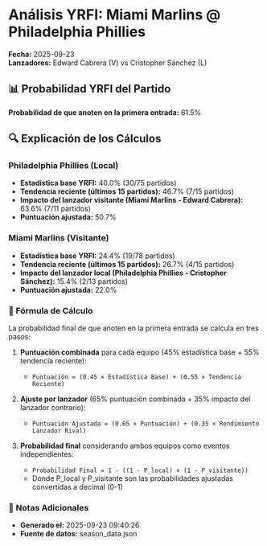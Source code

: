 # Análisis YRFI: Miami Marlins @ Philadelphia Phillies

**Fecha:** 2025-09-23  
**Lanzadores:** Edward Cabrera (V) vs Cristopher Sánchez (L)

## 📊 Probabilidad YRFI del Partido

**Probabilidad de que anoten en la primera entrada:** 61.5%

## 🔍 Explicación de los Cálculos

### Philadelphia Phillies (Local)
- **Estadística base YRFI:** 40.0% (30/75 partidos)
- **Tendencia reciente (últimos 15 partidos):** 46.7% (7/15 partidos)
- **Impacto del lanzador visitante (Miami Marlins - Edward Cabrera):** 63.6% (7/11 partidos)
- **Puntuación ajustada:** 50.7%

### Miami Marlins (Visitante)
- **Estadística base YRFI:** 24.4% (19/78 partidos)
- **Tendencia reciente (últimos 15 partidos):** 26.7% (4/15 partidos)
- **Impacto del lanzador local (Philadelphia Phillies - Cristopher Sánchez):** 15.4% (2/13 partidos)
- **Puntuación ajustada:** 22.0%

### 📝 Fórmula de Cálculo

La probabilidad final de que anoten en la primera entrada se calcula en tres pasos:

1. **Puntuación combinada** para cada equipo (45% estadística base + 55% tendencia reciente):
   - `Puntuación = (0.45 × Estadística Base) + (0.55 × Tendencia Reciente)`

2. **Ajuste por lanzador** (65% puntuación combinada + 35% impacto del lanzador contrario):
   - `Puntuación Ajustada = (0.65 × Puntuación) + (0.35 × Rendimiento Lanzador Rival)`

3. **Probabilidad final** considerando ambos equipos como eventos independientes:
   - `Probabilidad Final = 1 - ((1 - P_local) × (1 - P_visitante))`
   - Donde P_local y P_visitante son las probabilidades ajustadas convertidas a decimal (0-1)

### 📌 Notas Adicionales

- **Generado el:** 2025-09-23 09:40:26
- **Fuente de datos:** season_data.json
